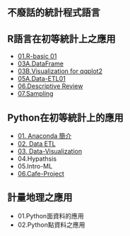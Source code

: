 ## **不廢話的統計程式語言**

## R語言在初等統計上之應用
- [01.R-basic 01](https://hsusir.github.io/stats-in-R/01.R-basic%2001/R-Basic01.html)
- [03A.DataFrame](https://hsusir.github.io/stats-in-R/03A.DataFrame/Dataframe.html)
- [03B.Visualization for qqplot2](https://hsusir.github.io/stats-in-R/03B.Visualization%20for%20qqplot2/Data-Visualization.html)
- [05A.Data-ETL01](https://Hsusir.github.io/stats-in-R/05A.Data-ETL01/iris-ETL.html)
- [06.Descriptive Review](https://hsusir.github.io/stats-in-R/06.Descriptive%20Review/R-Descriptive-Stats(jupyter).html)
- [07.Sampling](https://hsusir.github.io/stats-in-R/07.Sampling/Sampling.html)



## Python在初等統計上的應用
- [01. Anaconda 簡介](https://Hsusir.github.io/Stats-in-Py/01.%20Anaconda-Basic-Stats/IntroPy.html)
- [02. Data ETL](https://Hsusir.github.io/Stats-in-Py/02.%20ETL/dataETL.html)
- [03. Data-Visualization](https://Hsusir.github.io/Stats-in-Py/03.%20Data-Visualization/Data%20Visualization.html)
- 04.Hypathsis
- 05.Intro-ML
- [06.Cafe-Project](https://Hsusir.github.io/Stats-in-Py/06.Cafe-Project/CafeProject.html)

## 計量地理之應用
- 01.Python面資料的應用
- 02.Python點資料之應用
